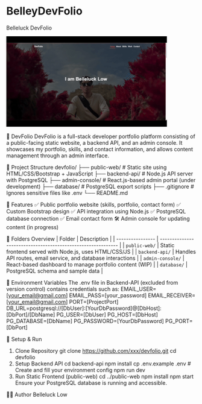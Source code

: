 # BelleyDevFolio

Belleluck DevFolio

![DevFolio Demo](demo/BelleyDevFolio.gif)

📌 DevFolio
DevFolio is a full-stack developer portfolio platform consisting of a public-facing static website, a backend API, and an admin console. It showcases my portfolio, skills, and contact information, and allows content management through an admin interface.

🧩 Project Structure
devfolio/
├── public-web/ # Static site using HTML/CSS/Bootstrap + JavaScript
├── backend-api/ # Node.js API server with PostgreSQL
├── admin-console/ # React.js-based admin portal (under development)
├── database/ # PostgreSQL export scripts
├── .gitignore # Ignores sensitive files like .env
└── README.md

🚀 Features
✅ Public portfolio website (skills, portfolio, contact form)
✅ Custom Bootstrap design
✅ API integration using Node.js
✅ PostgreSQL database connection
✅ Email contact form
🛠 Admin console for updating content (in progress)

📁 Folders Overview
| Folder | Description |
| ---------------- | ------------------------------------------------------------ |
| `public-web/` | Static frontend served with Node.js, uses HTML/CSS/JS |
| `backend-api/` | Handles API routes, email service, and database interactions |
| `admin-console/` | React-based dashboard to manage portfolio content (WIP) |
| `database/` | PostgreSQL schema and sample data |

🔐 Environment Variables
The .env file in Backend-API (excluded from version control) contains credentials such as:
EMAIL_USER=[your_email@gmail.com]
EMAIL_PASS=[your_password]
EMAIL_RECEIVER=[your_email@gmail.com]
PORT=[ProjectPort]
DB_URL=postgresql://[DbUser]:[YourDbPassword]@[DbHost]:[DbPort]/[DbName]
PG_USER=[DbUser]
PG_HOST=[DbHost]
PG_DATABASE=[DbName]
PG_PASSWORD=[YourDbPassword]
PG_PORT=[DbPort]

🧪 Setup & Run

1. Clone Repository
   git clone https://github.com/xxx/devfolio.git
   cd devfolio
2. Setup Backend API
   cd backend-api
   npm install
   cp .env.example .env # Create and fill your environment config
   npm run dev
3. Run Static Frontend (public-web)
   cd ../public-web
   npm install
   npm start
   Ensure your PostgreSQL database is running and accessible.

🧑‍💻 Author
Belleluck Low
